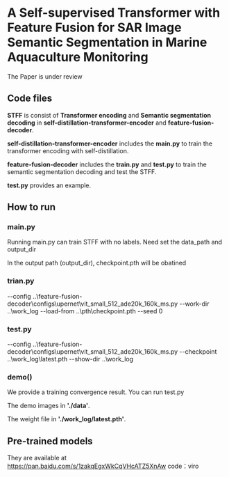 # A Self-supervised Transformer with Feature Fusion for SAR Image Semantic Segmentation in Marine Aquaculture Monitoring

The Paper is under review


## Code files

**STFF** is consist of **Transformer encoding** and **Semantic segmentation decoding** in **self-distillation-transformer-encoder** and **feature-fusion-decoder**.

**self-distillation-transformer-encoder** includes the **main.py** to train the transformer encoding with self-distillation.

**feature-fusion-decoder** includes the **train.py** and **test.py** to train the semantic segmentation decoding and test the STFF.

**test.py** provides an example.

## How to run

###  main.py
Running main.py can train STFF with no labels. Need set the data_path and output_dir

In the output path (output_dir), checkpoint.pth will be obatined

###  trian.py
--config ..\feature-fusion-decoder\configs\upernet\vit_small_512_ade20k_160k_ms.py --work-dir ..\work_log --load-from ..\pth\checkpoint.pth --seed 0

###  test.py
--config ..\feature-fusion-decoder\configs\upernet\vit_small_512_ade20k_160k_ms.py --checkpoint ..\work_log\latest.pth --show-dir ..\work_log

### demo()

We provide a training convergence result. You can run test.py

The demo images in **'./data'**.

The weight file in **'./work_log/latest.pth'**.



## Pre-trained models

They are available at https://pan.baidu.com/s/1zakqEgxWkCqVHcATZ5XnAw code：viro 

